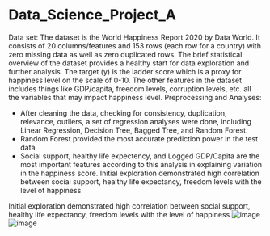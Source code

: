 # Data_Science_Project_A
Data set: The dataset is the World Happiness Report 2020 by Data World. It consists of 20 columns/features and 153 rows (each row for a country) with zero missing data as well as zero duplicated rows. The brief statistical overview of the dataset provides a healthy start for data exploration and further analysis. The target (y) is the ladder score which is a proxy for happiness level on the scale of 0-10. The other features in the dataset includes things like GDP/capita, freedom levels, corruption levels, etc. all the variables that may impact happiness level.
Preprocessing and Analyses:
- After cleaning the data, checking for consistency, duplication, relevance, outliers, a set of regression analyses were done, including Linear Regression, Decision Tree, Bagged Tree, and Random Forest.
- Random Forest provided the most accurate prediction power in the test data 
- Social support, healthy life expectency, and Logged GDP/Capita are the most important features according to this analysis in explaining variation in the happiness score.
Initial exploration demonstrated high correlation between social support, healthy life expectancy, freedom levels with the level of happiness

Initial exploration demonstrated high correlation between social support, healthy life expectancy, freedom levels with the level of happiness
![image](https://user-images.githubusercontent.com/77816282/141704367-c5417df7-643c-488b-93db-7678f12cb3f6.png)
![image](https://user-images.githubusercontent.com/77816282/141704422-cff59cf1-0e28-43d7-839f-e01dead42a8f.png)






